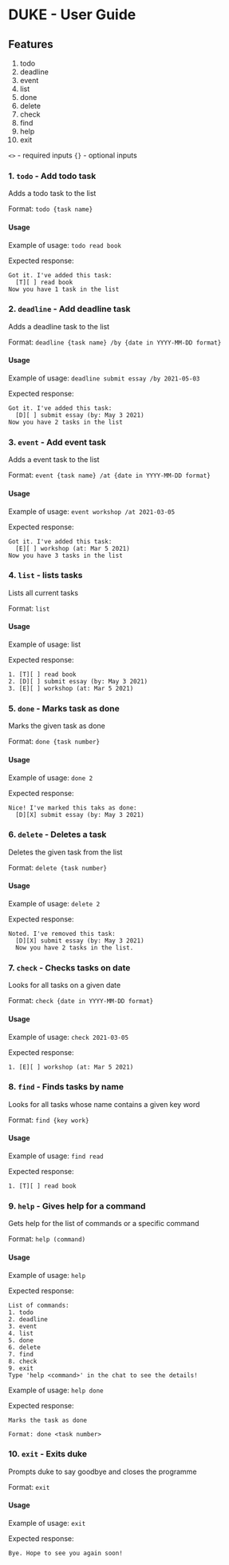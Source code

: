# **DUKE** - User Guide

## Features 
1. todo
2. deadline
3. event
4. list
5. done
6. delete
7. check
8. find
9. help
10. exit

`<>` - required inputs
`{}` - optional inputs
### 1. `todo` - Add todo task
Adds a todo task to the list

Format: `todo {task name}`

#### Usage
Example of usage: `todo read book`

Expected response:
````
Got it. I've added this task:
  [T][ ] read book
Now you have 1 task in the list
````

### 2. `deadline` - Add deadline task
Adds a deadline task to the list

Format: `deadline {task name} /by {date in YYYY-MM-DD format}`

#### Usage
Example of usage: `deadline submit essay /by 2021-05-03`

Expected response:
````
Got it. I've added this task:
  [D][ ] submit essay (by: May 3 2021)
Now you have 2 tasks in the list
````

### 3. `event` - Add event task
Adds a event task to the list

Format: `event {task name} /at {date in YYYY-MM-DD format}`

#### Usage
Example of usage: `event workshop /at 2021-03-05`

Expected response:
````
Got it. I've added this task:
  [E][ ] workshop (at: Mar 5 2021)
Now you have 3 tasks in the list
````

### 4. `list` - lists tasks
Lists all current tasks

Format: `list`

#### Usage
Example of usage: list

Expected response:
````
1. [T][ ] read book
2. [D][ ] submit essay (by: May 3 2021)
3. [E][ ] workshop (at: Mar 5 2021)
````

### 5. `done` - Marks task as done
Marks the given task as done

Format: `done {task number}`

#### Usage
Example of usage: `done 2`

Expected response:
````
Nice! I've marked this taks as done:
  [D][X] submit essay (by: May 3 2021)
````

### 6. `delete` - Deletes a task
Deletes the given task from the list

Format: `delete {task number}`

#### Usage
Example of usage: `delete 2`

Expected response:
````
Noted. I've removed this task:
  [D][X] submit essay (by: May 3 2021)
  Now you have 2 tasks in the list.
````

### 7. `check` - Checks tasks on date
Looks for all tasks on a given date

Format: `check {date in YYYY-MM-DD format}`

#### Usage
Example of usage: `check 2021-03-05`

Expected response:
````
1. [E][ ] workshop (at: Mar 5 2021)
````

### 8. `find` - Finds tasks by name
Looks for all tasks whose name contains a given key word

Format: `find {key work}`

#### Usage
Example of usage: `find read`

Expected response:
````
1. [T][ ] read book
````

### 9. `help` - Gives help for a command
Gets help for the list of commands or a specific command

Format: `help (command)`

#### Usage
Example of usage: `help`

Expected response:
````
List of commands:
1. todo
2. deadline
3. event
4. list
5. done
6. delete
7. find
8. check
9. exit
Type 'help <command>' in the chat to see the details!
````

Example of usage: `help done`

Expected response:
````
Marks the task as done

Format: done <task number>
````

### 10. `exit` - Exits duke
Prompts duke to say goodbye and closes the programme

Format: `exit`

#### Usage
Example of usage: `exit`

Expected response:
````
Bye. Hope to see you again soon!
````